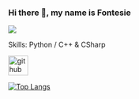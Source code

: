 ### Hi there 👋, my name is  Fontesie
![](https://profile-counter.glitch.me/Fontesie/count.svg)


Skills: Python / C++ & CSharp



[<img src='https://cdn.jsdelivr.net/npm/simple-icons@3.0.1/icons/github.svg' alt='github' height='40'>](https://github.com/fontesie)  

[![Top Langs](https://github-readme-stats.vercel.app/api/top-langs/?username=fontesie)](https://github.com/anuraghazra/github-readme-stats)




